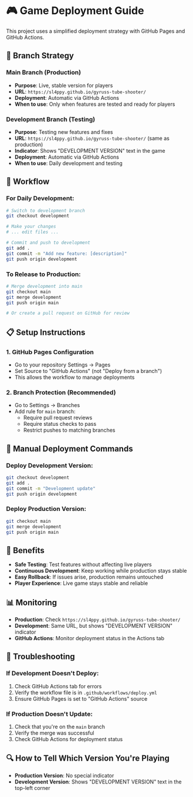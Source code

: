 # 🎮 Game Deployment Guide

This project uses a simplified deployment strategy with GitHub Pages and GitHub Actions.

## 🌿 Branch Strategy

### **Main Branch (Production)**
- **Purpose**: Live, stable version for players
- **URL**: `https://sl4ppy.github.io/gyruss-tube-shooter/`
- **Deployment**: Automatic via GitHub Actions
- **When to use**: Only when features are tested and ready for players

### **Development Branch (Testing)**
- **Purpose**: Testing new features and fixes
- **URL**: `https://sl4ppy.github.io/gyruss-tube-shooter/` (same as production)
- **Indicator**: Shows "DEVELOPMENT VERSION" text in the game
- **Deployment**: Automatic via GitHub Actions
- **When to use**: Daily development and testing

## 🚀 Workflow

### **For Daily Development:**
```bash
# Switch to development branch
git checkout development

# Make your changes
# ... edit files ...

# Commit and push to development
git add .
git commit -m "Add new feature: [description]"
git push origin development
```

### **To Release to Production:**
```bash
# Merge development into main
git checkout main
git merge development
git push origin main

# Or create a pull request on GitHub for review
```

## 📋 Setup Instructions

### **1. GitHub Pages Configuration**
- Go to your repository Settings → Pages
- Set Source to "GitHub Actions" (not "Deploy from a branch")
- This allows the workflow to manage deployments

### **2. Branch Protection (Recommended)**
- Go to Settings → Branches
- Add rule for `main` branch:
  - Require pull request reviews
  - Require status checks to pass
  - Restrict pushes to matching branches

## 🔧 Manual Deployment Commands

### **Deploy Development Version:**
```bash
git checkout development
git add .
git commit -m "Development update"
git push origin development
```

### **Deploy Production Version:**
```bash
git checkout main
git merge development
git push origin main
```

## 🎯 Benefits

- **Safe Testing**: Test features without affecting live players
- **Continuous Development**: Keep working while production stays stable
- **Easy Rollback**: If issues arise, production remains untouched
- **Player Experience**: Live game stays stable and reliable

## 📊 Monitoring

- **Production**: Check `https://sl4ppy.github.io/gyruss-tube-shooter/`
- **Development**: Same URL, but shows "DEVELOPMENT VERSION" indicator
- **GitHub Actions**: Monitor deployment status in the Actions tab

## 🚨 Troubleshooting

### **If Development Doesn't Deploy:**
1. Check GitHub Actions tab for errors
2. Verify the workflow file is in `.github/workflows/deploy.yml`
3. Ensure GitHub Pages is set to "GitHub Actions" source

### **If Production Doesn't Update:**
1. Check that you're on the `main` branch
2. Verify the merge was successful
3. Check GitHub Actions for deployment status

## 🔍 How to Tell Which Version You're Playing

- **Production Version**: No special indicator
- **Development Version**: Shows "DEVELOPMENT VERSION" text in the top-left corner 